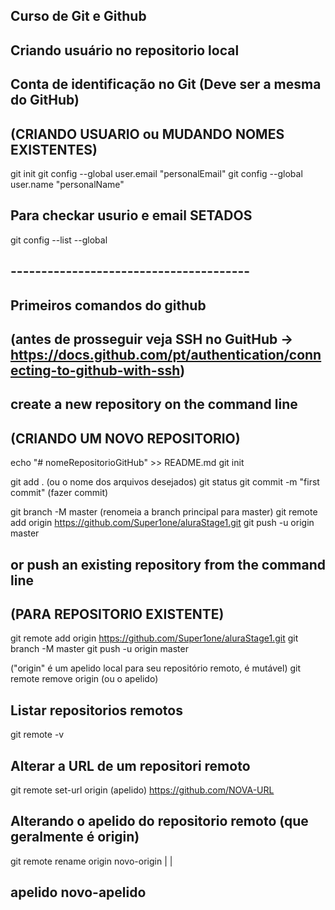 ## Curso de Git e Github

## Criando usuário no repositorio local

## Conta de identificação no Git (Deve ser a mesma do GitHub)
## (CRIANDO USUARIO ou MUDANDO NOMES EXISTENTES)
git init
git config --global user.email "personalEmail"
git config --global user.name  "personalName"
## Para checkar usurio e email SETADOS
git config --list --global

## ---------------------------------------

## Primeiros comandos do github

## (antes de prosseguir veja SSH no GuitHub -> https://docs.github.com/pt/authentication/connecting-to-github-with-ssh)

## create a new repository on the command line
## (CRIANDO UM NOVO REPOSITORIO)
echo "# nomeRepositorioGitHub" >> README.md
git init

git add .   (ou o nome dos arquivos desejados)
git status
git commit -m "first commit"    (fazer commit)

git branch -M master   (renomeia a branch principal para master)
git remote add origin https://github.com/Super1one/aluraStage1.git
git push -u origin master

## or push an existing repository from the command line
## (PARA REPOSITORIO EXISTENTE)
git remote add origin https://github.com/Super1one/aluraStage1.git
git branch -M master
git push -u origin master

("origin" é um apelido local para seu repositório remoto, é mutável)
git remote remove origin (ou o apelido)

## Listar repositorios remotos
git remote -v

## Alterar a URL de um repositori remoto
git remote set-url origin (apelido) https://github.com/NOVA-URL

## Alterando o apelido do repositorio remoto (que geralmente é origin)
git remote rename origin novo-origin
                     |        |
##                apelido  novo-apelido

